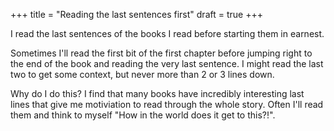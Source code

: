 +++
title = "Reading the last sentences first"
draft = true
+++

I read the last sentences of the books I read before starting them in earnest.

Sometimes I'll read the first bit of the first chapter before jumping right
to the end of the book and reading the very last sentence. I might read the last
two to get some context, but never more than 2 or 3 lines down.

Why do I do this? I find that many books have incredibly interesting last lines
that give me motiviation to read through the whole story. Often I'll read them
and think to myself "How in the world does it get to this?!".

